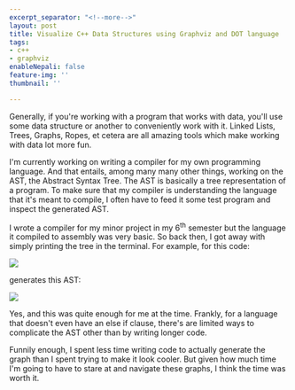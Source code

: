 ```yaml
---
excerpt_separator: "<!--more-->"
layout: post
title: Visualize C++ Data Structures using Graphviz and DOT language
tags:
- c++
- graphviz
enableNepali: false
feature-img: ''
thumbnail: ''

---
```

Generally, if you're working with a program that works with data, you'll use some data structure or another to conveniently work with it. Linked Lists, Trees, Graphs, Ropes, et cetera are all amazing tools which make working with data lot more fun.

I'm currently working on writing a compiler for my own programming language. And that entails, among many many other things, working on the AST, the Abstract Syntax Tree. The AST is basically a tree representation of a program. To make sure that my compiler is understanding the language that it's meant to compile, I often have to feed it some test program and inspect the generated AST.

<!--more-->

I wrote a compiler for my minor project in my 6<sup>th</sup> semester but the language it compiled to assembly was very basic. So back then, I got away with simply printing the tree in the terminal. For example, for this code:

![](https://nirav.com.np/assets/img/2019-12-09-003859_1366x768_scrot.png)

generates this AST:

![](https://nirav.com.np/assets/img/2019-12-09-004011_1366x768_scrot.png)

Yes, and this was quite enough for me at the time. Frankly, for a language that doesn't even have an else if clause, there's are limited ways to complicate the AST other than by writing longer code.

Funnily enough, I spent less time writing code to actually generate the graph than I spent trying to make it look cooler. But given how much time I'm going to have to stare at and navigate these graphs, I think the time was worth it.